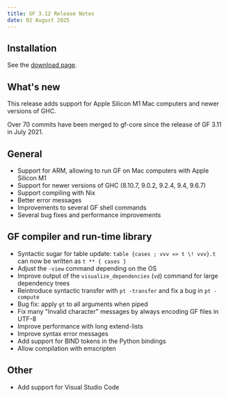 ```yaml
---
title: GF 3.12 Release Notes
date: 02 August 2025
---
```


## Installation

See the [download page](index-3.12.html).

## What's new
This release adds support for Apple Silicon M1 Mac computers and newer versions of GHC.

Over 70 commits have been merged to gf-core since the release of GF 3.11 in July 2021.

## General
- Support for ARM, allowing to run GF on Mac computers with Apple Silicon M1
- Support for newer versions of GHC (8.10.7, 9.0.2, 9.2.4, 9.4, 9.6.7)
- Support compiling with Nix
- Better error messages
- Improvements to several GF shell commands
- Several bug fixes and performance improvements

## GF compiler and run-time library
- Syntactic sugar for table update: `table {cases ; vvv => t \! vvv}.t` can now be written as `t ** { cases }`  
- Adjust the `-view` command depending on the OS
- Improve output of the `visualize_dependencies` (`vd`) command for large dependency trees
- Reintroduce syntactic transfer with `pt -transfer` and fix a bug in `pt -compute`
- Bug fix: apply `gt` to all arguments when piped
- Fix many "Invalid character" messages by always encoding GF files in UTF-8
- Improve performance with long extend-lists
- Improve syntax error messages
- Add support for BIND tokens in the Python bindings
- Allow compilation with emscripten

## Other
- Add support for Visual Studio Code